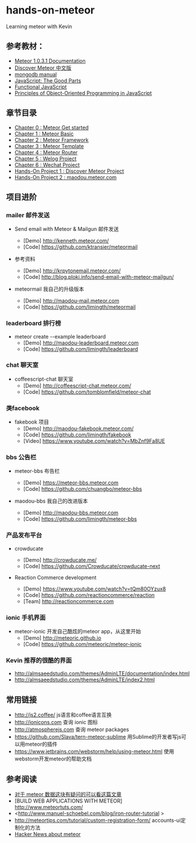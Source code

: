 # hands-on-meteor
Learning meteor with Kevin

## 参考教材： 
* [Meteor 1.0.3.1 Documentation](http://docs.meteor.com/#/basic/)
* [Discover Meteor 中文版](http://zh.discovermeteor.com/)
* [mongodb manual](http://docs.mongodb.org/manual/)
* [JavaScript: The Good Parts](http://it-ebooks.info/book/274/)
* [Functional JavaScript](http://it-ebooks.info/book/2573/)
* [Principles of Object-Oriented Programming in JavaScript](http://www.nczonline.net/blog/2012/12/18/now-available-principles-of-object-oriented-programming-in-javascript-beta/)

## 章节目录
* [Chapter 0 : Meteor Get started](0-meteor-get-started.md)
* [Chapter 1 : Meteor Basic](1-meteor-basic.md)
* [Chapter 2 : Meteor Framework](2-meteor-framework.md)
* [Chapter 3 : Meteor Template](3-meteor-template.md)
* [Chapter 4 : Meteor Router](4-meteor-router.md)
* [Chapter 5 : Welog Project](5-meteor-welog.md)
* [Chapter 6 : Wechat Project](6-meteor-wechat.md)
* [Hands-On Project 1 : Discover Meteor Project](Prj1-1-discover-meteor-hello.md)
* [Hands-On Project 2 : maodou.meteor.com](Prj2-maodou-meteor.md)

## 项目进阶
### mailer 邮件发送
* Send email with Meteor & Mailgun 邮件发送
  - [Demo] <http://kenneth.meteor.com/>
  - [Code] <https://github.com/ktransier/meteormail>

* 参考资料
  - [Demo] <http://krpytonemail.meteor.com/>
  - [Code] <http://blog.ploki.info/send-email-with-meteor-mailgun/>

* meteormail 我自己的升级版本
  - [Demo] <http://maodou-mail.meteor.com>
  - [Code] <https://github.com/limingth/meteormail>

### leaderboard 排行榜
* meteor create --example leaderboard
  - [Demo] <http://maodou-leaderboard.meteor.com>
  - [Code] <https://github.com/limingth/leaderboard>
  
### chat 聊天室
* coffeescript-chat 聊天室
  - [Demo] <http://coffeescript-chat.meteor.com/>
  - [Code] <https://github.com/tomblomfield/meteor-chat>

### 类facebook
* fakebook 项目
  - [Demo] <http://maodou-fakebook.meteor.com/>
  - [Code] <https://github.com/limingth/fakebook>
  - [Video] <https://www.youtube.com/watch?v=MbZnf9Fa8UE>

### bbs 公告栏
* meteor-bbs 布告栏
  - [Demo] <https://meteor-bbs.meteor.com>
  - [Code] <https://github.com/chuangbo/meteor-bbs>

* maodou-bbs 我自己的改进版本
  - [Demo] <http://maodou-bbs.meteor.com>
  - [Code] <https://github.com/limingth/meteor-bbs>

### 产品发布平台
* crowducate
  - [Demo] <http://crowducate.me/>
  - [Code] <https://github.com/Crowducate/crowducate-next>

* Reaction Commerce development 
  - [Demo] <https://www.youtube.com/watch?v=tQm80OYzux8>
  - [Code] <https://github.com/reactioncommerce/reaction>
  - [Team] <http://reactioncommerce.com>

### ionic 手机界面
* meteor-ionic 开发自己酷炫的meteor app，从这里开始
  - [Demo] <http://meteoric.github.io>
  - [Code] <https://github.com/meteoric/meteor-ionic>

### Kevin 推荐的很酷的界面
* http://almsaeedstudio.com/themes/AdminLTE/documentation/index.html
* http://almsaeedstudio.com/themes/AdminLTE/index2.html

## 常用链接
* http://js2.coffee/  js语言和coffee语言互换
* http://ionicons.com  查询 ionic 图标
* http://atmospherejs.com  查询 meteor packages
* https://github.com/Slava/tern-meteor-sublime 用Sublime的开发者写js可以用meteor的插件
* https://www.jetbrains.com/webstorm/help/using-meteor.html 使用webstorm开发meteor的帮助文档

## 参考阅读
* [对于 meteor 数据这块有疑问的可以看这篇文章](https://medium.com/@stubailo/data-flow-from-the-database-to-the-ui-three-layers-of-meteor-d5e208b466c3)
* [BUILD WEB APPLICATIONS WITH METEOR] <http://www.meteortuts.com/>
* <http://www.manuel-schoebel.com/blog/iron-router-tutorial >
* http://meteortips.com/tutorial/custom-registration-form/  accounts-ui定制化的方法
* [Hacker News about meteor](https://hn.algolia.com/?query=meteor&sort=byDate&prefix&page=0&dateRange=all&type=story)
